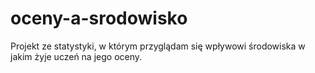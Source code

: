 # oceny-a-srodowisko
Projekt ze statystyki, w którym przyglądam się wpływowi środowiska w jakim żyje uczeń na jego oceny.
